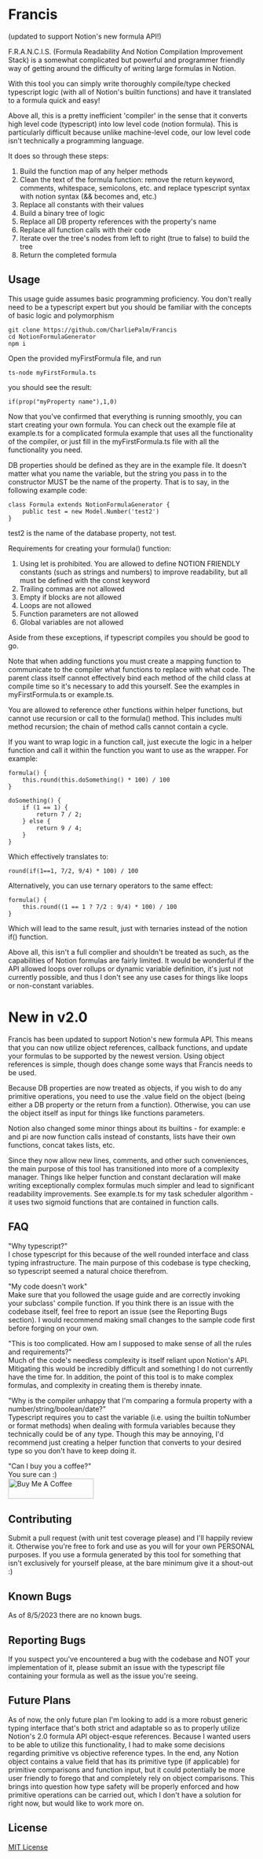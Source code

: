 # Francis

(updated to support Notion's new formula API!)

F.R.A.N.C.I.S. (Formula Readability And Notion Compilation Improvement Stack) is a somewhat complicated but powerful and programmer friendly way of getting around the difficulty of writing large formulas in Notion. 

With this tool you can simply write thoroughly compile/type checked typescript logic (with all of Notion's builtin functions) and have it translated to a formula quick and easy!

Above all, this is a pretty inefficient 'compiler' in the sense that it converts high level code (typescript) into low level code (notion formula). This is particularly difficult because unlike machine-level code, our low level code isn't technically a programming language.

It does so through these steps:

1. Build the function map of any helper methods
2. Clean the text of the formula function: remove the return keyword, comments, whitespace, semicolons, etc. and replace typescript syntax with notion syntax (&& becomes and, etc.)
3. Replace all constants with their values
4. Build a binary tree of logic
5. Replace all DB property references with the property's name
6. Replace all function calls with their code
7. Iterate over the tree's nodes from left to right (true to false) to build the tree
8. Return the completed formula

## Usage

This usage guide assumes basic programming proficiency. You don't really need to be a typescript expert but you should be familiar with the concepts of basic logic and polymorphism

    git clone https://github.com/CharliePalm/Francis
    cd NotionFormulaGenerator
    npm i
Open the provided myFirstFormula file, and run
    
    ts-node myFirstFormula.ts
you should see the result:

    if(prop("myProperty name"),1,0)
Now that you've confirmed that everything is running smoothly, you can start creating your own formula. You can check out the example file at example.ts for a complicated formula example that uses all the functionality of the compiler, or just fill in the myFirstFormula.ts file with all the functionality you need.

DB properties should be defined as they are in the example file. It doesn't matter what you name the variable, but the string you pass in to the constructor MUST be the name of the property. That is to say, in the following example code:

    class Formula extends NotionFormulaGenerator {
        public test = new Model.Number('test2')
    }
test2 is the name of the database property, not test.

Requirements for creating your formula() function:

1. Using let is prohibited. You are allowed to define NOTION FRIENDLY constants (such as strings and numbers) to improve readability, but all must be defined with the const keyword
2. Trailing commas are not allowed
3. Empty if blocks are not allowed
4. Loops are not allowed
5. Function parameters are not allowed
6. Global variables are not allowed

Aside from these exceptions, if typescript compiles you should be good to go.

Note that when adding functions you must create a mapping function to communicate to the compiler what functions to replace with what code. The parent class itself cannot effectively bind each method of the child class at compile time so it's necessary to add this yourself. See the examples in myFirstFormula.ts or example.ts.

You are allowed to reference other functions within helper functions, but cannot use recursion or call to the formula() method. This includes multi method recursion; the chain of method calls cannot contain a cycle.

If you want to wrap logic in a function call, just execute the logic in a helper function and call it within the function you want to use as the wrapper.
For example:

    formula() {
        this.round(this.doSomething() * 100) / 100
    }

    doSomething() {
        if (1 == 1) {
            return 7 / 2;
        } else {
            return 9 / 4;
        }
    }
Which effectively translates to:

    round(if(1==1, 7/2, 9/4) * 100) / 100
Alternatively, you can use ternary operators to the same effect:

    formula() {
        this.round((1 == 1 ? 7/2 : 9/4) * 100) / 100
    }
Which will lead to the same result, just with ternaries instead of the notion if() function.


Above all, this isn't a full complier and shouldn't be treated as such, as the capabilities of Notion formulas are fairly limited. It would be wonderful if the API allowed loops over rollups or dynamic variable definition, it's just not currently possible, and thus I don't see any use cases for things like loops or non-constant variables.

# New in v2.0

Francis has been updated to support Notion's new formula API. This means that you can now utilize object references, callback functions, and update your formulas to be supported by the newest version. Using object references is simple, though does change some ways that Francis needs to be used.

Because DB properties are now treated as objects, if you wish to do any primitive operations, you need to use the .value field on the object (being either a DB property or the return from a function). Otherwise, you can use the object itself as input for things like functions parameters.

Notion also changed some minor things about its builtins - for example: e and pi are now function calls instead of constants, lists have their own functions, concat takes lists, etc.

Since they now allow new lines, comments, and other such conveniences, the main purpose of this tool has transitioned into more of a complexity manager. Things like helper function and constant declaration will make writing exceptionally complex formulas much simpler and lead to significant readability improvements. See example.ts for my task scheduler algorithm - it uses two sigmoid functions that are contained in function calls. 

## FAQ

"Why typescript?"\
I chose typescript for this because of the well rounded interface and class typing infrastructure. The main purpose of this codebase is type checking, so typescript seemed a natural choice therefrom.

"My code doesn't work"\
Make sure that you followed the usage guide and are correctly invoking your subclass' compile function. If you think there is an issue with the codebase itself, feel free to report an issue (see the Reporting Bugs section). I would recommend making small changes to the sample code first before forging on your own.

"This is too complicated. How am I supposed to make sense of all the rules and requirements?"\
Much of the code's needless complexity is itself reliant upon Notion's API. Mitigating this would be incredibly difficult and something I do not currently have the time for. In addition, the point of this tool is to make complex formulas, and complexity in creating them is thereby innate.

"Why is the compiler unhappy that I'm comparing a formula property with a number/string/boolean/date?"\
Typescript requires you to cast the variable (i.e. using the builtin toNumber or format methods) when dealing with formula variables because they technically could be of any type. Though this may be annoying, I'd recommend just creating a helper function that converts to your desired type so you don't have to keep doing it.

"Can I buy you a coffee?"\
You sure can :)\
<a href="https://www.buymeacoffee.com/charliepalm" target="_blank"><img src="https://cdn.buymeacoffee.com/buttons/default-orange.png" alt="Buy Me A Coffee" height="41" width="174"></a>

## Contributing

Submit a pull request (with unit test coverage please) and I'll happily review it. Otherwise you're free to fork and use as you will for your own PERSONAL purposes. If you use a formula generated by this tool for something that isn't exclusively for yourself please, at the bare minimum give it a shout-out :)

## Known Bugs

As of 8/5/2023 there are no known bugs.

## Reporting Bugs

If you suspect you've encountered a bug with the codebase and NOT your implementation of it, please submit an issue with the typescript file containing your formula as well as the issue you're seeing.

## Future Plans

As of now, the only future plan I'm looking to add is a more robust generic typing interface that's both strict and adaptable so as to properly utilize Notion's 2.0 formula API object-esque references. Because I wanted users to be able to utilize this functionality, I had to make some decisions regarding primitive vs objective reference types. In the end, any Notion object
contains a value field that has its primitive type (if applicable) for primitive comparisons and function input, but it could potentially be more user friendly to forego that and completely rely on object comparisons.
This brings into question how type safety will be properly enforced and how primitive operations can be carried out, which I don't have a solution for right now, but would like to work more on.

## License
[MIT License](https://opensource.org/licenses/MIT) 
